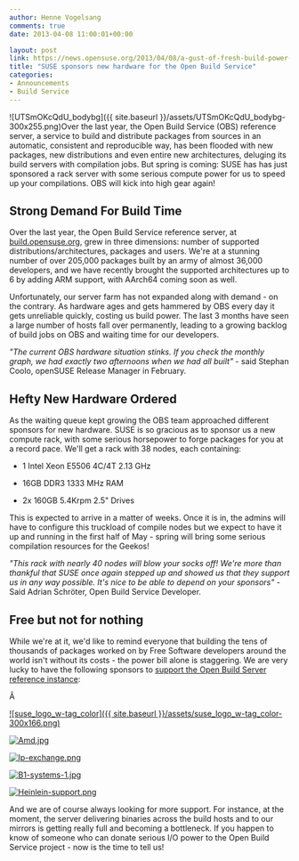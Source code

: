 ```yaml
---
author: Henne Vogelsang
comments: true
date: 2013-04-08 11:00:01+00:00

layout: post
link: https://news.opensuse.org/2013/04/08/a-gust-of-fresh-build-power-suse-sponsors-new-hardware-for-the-open-build-service/
title: "SUSE sponsors new hardware for the Open Build Service"
categories:
- Announcements
- Build Service
---
```

![UTSmOKcQdU_bodybg]({{ site.baseurl }}/assets/UTSmOKcQdU_bodybg-300x255.png)Over the last year, the Open Build Service (OBS) reference server, a service to build and distribute packages from sources in an automatic, consistent and reproducible way, has been flooded with new packages, new distributions and even entire new architectures, deluging its build servers with compilation jobs. But spring is coming: SUSE has has just sponsored a rack server with some serious compute power for us to speed up your compilations. OBS will kick into high gear again!<!-- more -->


## Strong Demand For Build Time


Over the last year, the Open Build Service reference server, at [build.opensuse.org](http://build.opensuse.org), grew in three dimensions: number of supported distributions/architectures, packages and users. We're at a stunning number of over 205,000 packages built by an army of almost 36,000 developers, and we have recently brought the supported architectures up to 6 by adding ARM support, with AArch64 coming soon as well.

Unfortunately, our server farm has not expanded along with demand - on the contrary. As hardware ages and gets hammered by OBS every day it gets unreliable quickly, costing us build power. The last 3 months have seen a large number of hosts fall over permanently, leading to a growing backlog of build jobs on OBS and waiting time for our developers.

_"The current OBS hardware situation stinks. If you check the monthly graph, we had exactly two afternoons when we had all built"_ - said Stephan Coolo, openSUSE Release Manager in February.


## Hefty New Hardware Ordered


As the waiting queue kept growing the OBS team approached different sponsors for new hardware. SUSE is so gracious as to sponsor us a new compute rack, with some serious horsepower to forge packages for you at a record pace. We'll get a rack with 38 nodes, each containing:



	
  * 1 Intel Xeon E5506 4C/4T 2.13 GHz

	
  * 16GB DDR3 1333 MHz RAM

	
  * 2x 160GB 5.4Krpm 2.5" Drives


This is expected to arrive in a matter of weeks. Once it is in, the admins will have to configure this truckload of compile nodes but we expect to have it up and running in the first half of May - spring will bring some serious compilation resources for the Geekos!

_"This rack with nearly 40 nodes will blow your socks off! We're more than thankful that SUSE once again stepped up and showed us that they support us in any way possible. It's nice to be able to depend on your sponsors"_ - Said Adrian Schröter, Open Build Service Developer.


## Free but not for nothing


While we're at it, we'd like to remind everyone that building the tens of thousands of packages worked on by Free Software developers around the world isn't without its costs - the power bill alone is staggering. We are very lucky to have the following sponsors to [support the Open Build Server reference instance](http://http://en.opensuse.org/en/Sponsors):





Â 




[![suse_logo_w-tag_color]({{ site.baseurl }}/assets/suse_logo_w-tag_color-300x166.png)](http://suse.com)




[![Amd.jpg](https://en.opensuse.org/images/c/cc/Amd.jpg)](http://amd.com)




[![Ip-exchange.png](https://en.opensuse.org/images/d/d8/Ip-exchange.png)](http://ip-exchange.com/)




[![B1-systems-1.jpg](https://en.opensuse.org/images/a/a2/B1-systems-1.jpg)](http://www.b1-systems.de/)




[![Heinlein-support.png](https://en.opensuse.org/images/1/1d/Heinlein-support.png)](http://www.heinlein-support.de)





And we are of course always looking for more support. For instance, at the moment, the server delivering binaries across the build hosts and to our mirrors is getting really full and becoming a bottleneck. If you happen to know of someone who can donate serious I/O power to the Open Build Service project - now is the time to tell us!		
